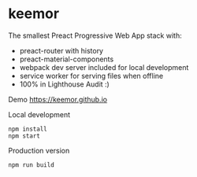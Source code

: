 # keemor
The smallest Preact Progressive Web App stack with:
- preact-router with history
- preact-material-components
- webpack dev server included for local development
- service worker for serving files when offline
- 100% in Lighthouse Audit :)

<p>Demo <a href="https://keemor.github.io/"> https://keemor.github.io </a></p>

Local development
```
npm install
npm start
```

Production version
```
npm run build
```